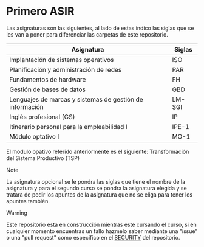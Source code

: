 # Primero ASIR

Las asignaturas son las siguientes, al lado de estas indico las siglas que se les van a poner para diferenciar las carpetas de este repositorio.

| Asignatura | Siglas |
| --- | --- |
| Implantación de sistemas operativos | ISO |
| Planificación y administración de redes | PAR |
| Fundamentos de hardware | FH |
| Gestión de bases de datos | GBD |
| Lenguajes de marcas y sistemas de gestión de información | LM-SGI |
| Inglés profesional (GS) | IP |
| Itinerario personal para la empleabilidad I | IPE-1 |
| Módulo optativo I | MO-1 |

El modulo opativo referido anteriormente es el siguiente: Transformación del Sistema Productivo (TSP)

>[!NOTE]
> La asignatura opcional se le pondra las siglas que tiene el nombre de la asignatura y para el segundo curso se pondra la asignatura elegida y se tratara de pedir los apuntes de la asignatura que no se eliga para tener los apuntes también.

>[!WARNING]
>Este repositorio esta en construcción mientras este cursando el curso, si en cualquier momento encuentras un fallo hazmelo saber mediante una "issue" o una "pull request" como especifico en el [SECURITY](https://github.com/N0EV/apuntes-asir/blob/9a59798826490fee778c7a585de24d7177c14208/SECURITY.md) del repositorio.
